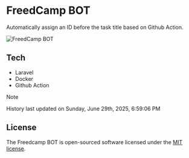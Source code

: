 # FreedCamp BOT

Automatically assign an ID before the task title based on Github Action.

![FreedCamp BOT](https://repository-images.githubusercontent.com/737932867/7d34798b-2680-471c-b089-a78a718d3d6a)

## Tech

- Laravel
- Docker
- Github Action

> [!NOTE]  
> History last updated on Sunday, June 29th, 2025, 6:59:06 PM

## License

The Freedcamp BOT is open-sourced software licensed under the [MIT license](https://opensource.org/licenses/MIT).
